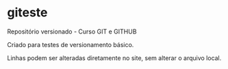 # giteste
 Repositório versionado - Curso GIT e GITHUB

Criado para testes de versionamento básico.

Linhas podem ser alteradas diretamente no site, sem alterar o arquivo local.
